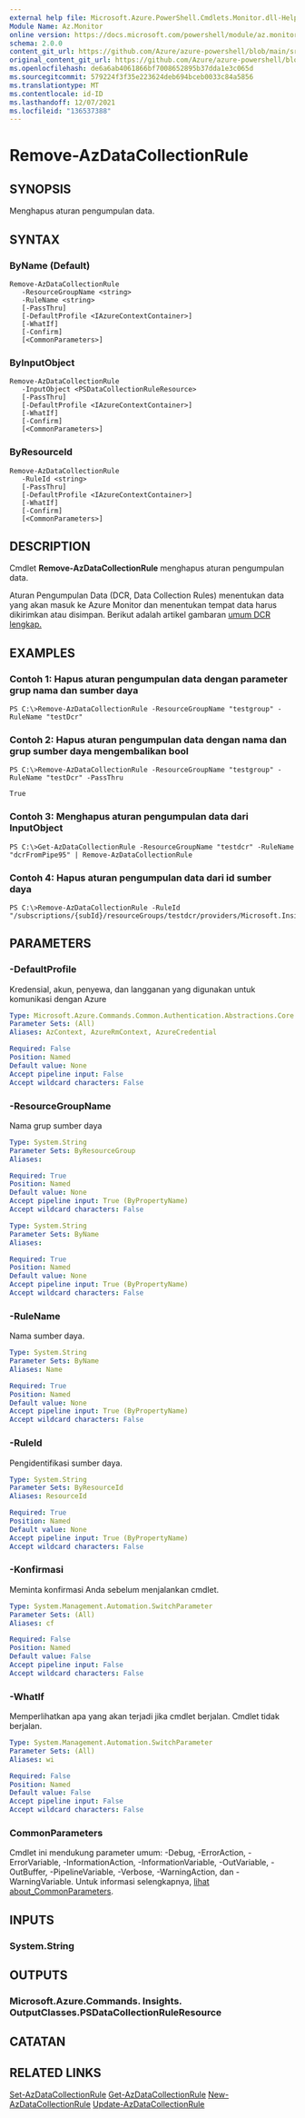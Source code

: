 ```yaml
---
external help file: Microsoft.Azure.PowerShell.Cmdlets.Monitor.dll-Help.xml
Module Name: Az.Monitor
online version: https://docs.microsoft.com/powershell/module/az.monitor/remove-azdatacollectionrule
schema: 2.0.0
content_git_url: https://github.com/Azure/azure-powershell/blob/main/src/Monitor/Monitor/help/Remove-AzDataCollectionRule.md
original_content_git_url: https://github.com/Azure/azure-powershell/blob/main/src/Monitor/Monitor/help/Remove-AzDataCollectionRule.md
ms.openlocfilehash: de6a6ab4061866bf7008652895b37dda1e3c065d
ms.sourcegitcommit: 579224f3f35e223624deb694bceb0033c84a5856
ms.translationtype: MT
ms.contentlocale: id-ID
ms.lasthandoff: 12/07/2021
ms.locfileid: "136537388"
---
```

# Remove-AzDataCollectionRule

## SYNOPSIS
Menghapus aturan pengumpulan data.

## SYNTAX

### ByName (Default)
```
Remove-AzDataCollectionRule
   -ResourceGroupName <string> 
   -RuleName <string> 
   [-PassThru]
   [-DefaultProfile <IAzureContextContainer>]
   [-WhatIf]
   [-Confirm]
   [<CommonParameters>]
```

### ByInputObject
```
Remove-AzDataCollectionRule
   -InputObject <PSDataCollectionRuleResource>
   [-PassThru]
   [-DefaultProfile <IAzureContextContainer>]
   [-WhatIf]
   [-Confirm]
   [<CommonParameters>]
```

### ByResourceId
```
Remove-AzDataCollectionRule
   -RuleId <string>
   [-PassThru]
   [-DefaultProfile <IAzureContextContainer>]
   [-WhatIf]
   [-Confirm]
   [<CommonParameters>]
```

## DESCRIPTION
Cmdlet **Remove-AzDataCollectionRule** menghapus aturan pengumpulan data.

Aturan Pengumpulan Data (DCR, Data Collection Rules) menentukan data yang akan masuk ke Azure Monitor dan menentukan tempat data harus dikirimkan atau disimpan. Berikut adalah artikel gambaran [umum DCR lengkap.](https://docs.microsoft.com/azure/azure-monitor/platform/data-collection-rule-overview)

## EXAMPLES

### Contoh 1: Hapus aturan pengumpulan data dengan parameter grup nama dan sumber daya
```
PS C:\>Remove-AzDataCollectionRule -ResourceGroupName "testgroup" -RuleName "testDcr"             
```

### Contoh 2: Hapus aturan pengumpulan data dengan nama dan grup sumber daya mengembalikan bool
```
PS C:\>Remove-AzDataCollectionRule -ResourceGroupName "testgroup" -RuleName "testDcr" -PassThru

True
```

### Contoh 3: Menghapus aturan pengumpulan data dari InputObject
```
PS C:\>Get-AzDataCollectionRule -ResourceGroupName "testdcr" -RuleName "dcrFromPipe95" | Remove-AzDataCollectionRule
```

### Contoh 4: Hapus aturan pengumpulan data dari id sumber daya
```
PS C:\>Remove-AzDataCollectionRule -RuleId "/subscriptions/{subId}/resourceGroups/testdcr/providers/Microsoft.Insights/dataCollectionRules/{dcrName}"
```

## PARAMETERS

### -DefaultProfile
Kredensial, akun, penyewa, dan langganan yang digunakan untuk komunikasi dengan Azure

```yaml
Type: Microsoft.Azure.Commands.Common.Authentication.Abstractions.Core.IAzureContextContainer
Parameter Sets: (All)
Aliases: AzContext, AzureRmContext, AzureCredential

Required: False
Position: Named
Default value: None
Accept pipeline input: False
Accept wildcard characters: False
```

### -ResourceGroupName
Nama grup sumber daya

```yaml
Type: System.String
Parameter Sets: ByResourceGroup
Aliases:

Required: True
Position: Named
Default value: None
Accept pipeline input: True (ByPropertyName)
Accept wildcard characters: False
```

```yaml
Type: System.String
Parameter Sets: ByName
Aliases:

Required: True
Position: Named
Default value: None
Accept pipeline input: True (ByPropertyName)
Accept wildcard characters: False
```

### -RuleName
Nama sumber daya.

```yaml
Type: System.String
Parameter Sets: ByName
Aliases: Name

Required: True
Position: Named
Default value: None
Accept pipeline input: True (ByPropertyName)
Accept wildcard characters: False
```

### -RuleId
Pengidentifikasi sumber daya.

```yaml
Type: System.String
Parameter Sets: ByResourceId
Aliases: ResourceId

Required: True
Position: Named
Default value: None
Accept pipeline input: True (ByPropertyName)
Accept wildcard characters: False
```

### -Konfirmasi
Meminta konfirmasi Anda sebelum menjalankan cmdlet.

```yaml
Type: System.Management.Automation.SwitchParameter
Parameter Sets: (All)
Aliases: cf

Required: False
Position: Named
Default value: False
Accept pipeline input: False
Accept wildcard characters: False
```

### -WhatIf
Memperlihatkan apa yang akan terjadi jika cmdlet berjalan. Cmdlet tidak berjalan.

```yaml
Type: System.Management.Automation.SwitchParameter
Parameter Sets: (All)
Aliases: wi

Required: False
Position: Named
Default value: False
Accept pipeline input: False
Accept wildcard characters: False
```

### CommonParameters
Cmdlet ini mendukung parameter umum: -Debug, -ErrorAction, -ErrorVariable, -InformationAction, -InformationVariable, -OutVariable, -OutBuffer, -PipelineVariable, -Verbose, -WarningAction, dan -WarningVariable. Untuk informasi selengkapnya, [lihat about_CommonParameters](http://go.microsoft.com/fwlink/?LinkID=113216).

## INPUTS

### System.String

## OUTPUTS

### Microsoft.Azure.Commands. Insights. OutputClasses.PSDataCollectionRuleResource

## CATATAN

## RELATED LINKS

[Set-AzDataCollectionRule](./Set-AzDataCollectionRule.md) 
 [Get-AzDataCollectionRule](./Get-AzDataCollectionRule.md) 
 [New-AzDataCollectionRule](./New-AzDataCollectionRule.md) 
 [Update-AzDataCollectionRule](./Update-AzDataCollectionRule.md)